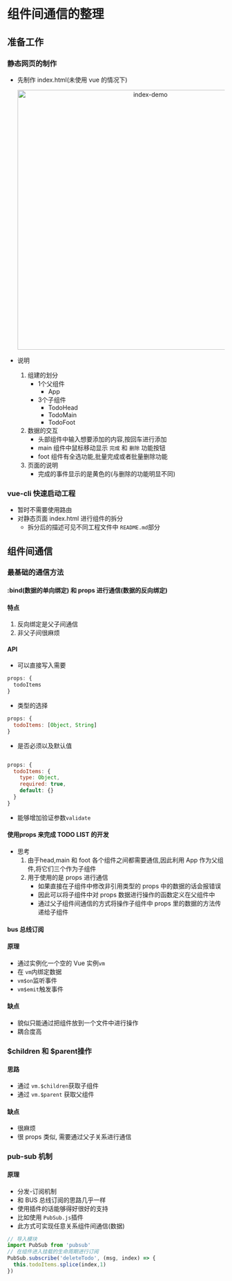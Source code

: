 # 组件间通信的整理
## 准备工作
### 静态网页的制作  
* 先制作 index.html(未使用 vue 的情况下)
    <div align="center">
        <img src='https://img2018.cnblogs.com/blog/1591103/201901/1591103-20190120172823745-2038331321.png' alt='index-demo' width='600'>
    <div>

* 说明
    1. 组建的划分
        * 1个父组件
            * App
        * 3个子组件
            * TodoHead
            * TodoMain
            * TodoFoot
    2. 数据的交互
        * 头部组件中输入想要添加的内容,按回车进行添加
        * main 组件中鼠标移动显示 `完成` 和 `删除` 功能按钮
        * foot 组件有全选功能,批量完成或者批量删除功能
    3. 页面的说明
        * 完成的事件显示的是黄色的(与删除的功能明显不同)

### vue-cli 快速启动工程  
* 暂时不需要使用路由
* 对静态页面 index.html 进行组件的拆分
    * 拆分后的描述可见不同工程文件中 `README.md`部分

## 组件间通信
### 最基础的通信方法
#### :bind(数据的单向绑定) 和 props 进行通信(数据的反向绑定)
#### 特点
1. 反向绑定是父子间通信
2. 非父子间很麻烦

#### API
* 可以直接写入需要
```javascript
props: {
  todoItems
}
```

* 类型的选择

```javascript
props: {
  todoItems: [Object, String]
}

```

* 是否必须以及默认值

```javascript

props: {
  todoItems: {
    type: Object,
    required: true,
    default: {}
  }
}
```

* 能够增加验证参数`validate`

#### 使用props 来完成 TODO LIST 的开发
* 思考
    1. 由于head,main 和 foot 各个组件之间都需要通信,因此利用 App 作为父组件,将它们三个作为子组件
    2. 用于使用的是 props 进行通信
        * 如果直接在子组件中修改非引用类型的 props 中的数据的话会报错误
        * 因此可以将子组件中对 props 数据进行操作的函数定义在父组件中
        * 通过父子组件间通信的方式将操作子组件中 props 里的数据的方法传递给子组件

#### bus 总线订阅

#### 原理

* 通过实例化一个空的 Vue 实例`vm`
* 在 `vm`内绑定数据
* `vm$on`监听事件
* `vm$emit`触发事件


#### 缺点
* 貌似只能通过把组件放到一个文件中进行操作
* 耦合度高


### $children 和 $parent操作
#### 思路
* 通过 `vm.$children`获取子组件
*  通过 `vm.$parent` 获取父组件


#### 缺点
* 很麻烦
* 很 props 类似, 需要通过父子关系进行通信


### pub-sub 机制
#### 原理
* 分发-订阅机制
* 和 BUS 总线订阅的思路几乎一样
* 使用插件的话能够得好很好的支持
* 比如使用 `PubSub.js`插件
* 此方式可实现任意关系组件间通信(数据)

```javascript
// 导入模块
import PubSub from 'pubsub'
// 在组件进入挂载的生命周期进行订阅
PubSub.subscribe('deleteTodo', (msg, index) => {
  this.todoItems.splice(index,1)
})

```
